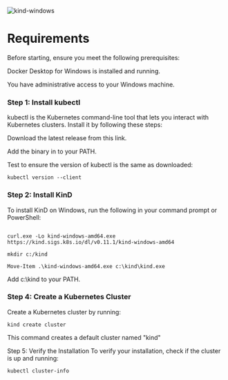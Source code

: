 
![kind-windows](https://github.com/SushantOps/Installation_scripts/assets/109059766/68fb0ce8-8aec-4239-8489-a459ca5d2dae)

# Requirements
Before starting, ensure you meet the following prerequisites:

Docker Desktop for Windows is installed and running.

You have administrative access to your Windows machine.

### Step 1: Install kubectl
kubectl is the Kubernetes command-line tool that lets you interact with Kubernetes clusters. Install it by following these steps:

Download the latest release from this link.

Add the binary in to your PATH.

Test to ensure the version of kubectl is the same as downloaded:
```
kubectl version --client
```


### Step 2: Install KinD
To install KinD on Windows, run the following in your command prompt or PowerShell:
```

curl.exe -Lo kind-windows-amd64.exe https://kind.sigs.k8s.io/dl/v0.11.1/kind-windows-amd64

mkdir c:/kind

Move-Item .\kind-windows-amd64.exe c:\kind\kind.exe
```
Add c:\kind to your PATH.


### Step 4: Create a Kubernetes Cluster
Create a Kubernetes cluster by running:
```
kind create cluster
```

This command creates a default cluster named "kind"


Step 5: Verify the Installation
To verify your installation, check if the cluster is up and running:
```
kubectl cluster-info
```






